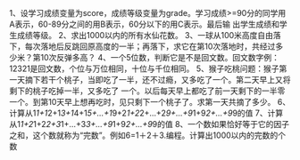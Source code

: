1、设学习成绩变量为score，成绩等级变量为grade。学习成绩>=90分的同学用A表示，60-89分之间的用B表示，60分以下的用C表示。最后输 出学生成绩和学生成绩等级。
2、求出1000以内的所有水仙花数。
3、一球从100米高度自由落下，每次落地后反跳回原高度的一半；再落下，求它在第10次落地时，共经过多少米？第10次反弹多高？
4、一个5位数，判断它是不是回文数。回文数字例：12321是回文数，个位与万位相同，十位与千位相同。
5、猴子吃桃问题：猴子第一天摘下若干个桃子，当即吃了一半，还不过瘾，又多吃了一个。第二天早上又将剩下的桃子吃掉一半，又多吃了 一个。以后每天早上都吃了前一天剩下的一半零一个。到第10天早上想再吃时，见只剩下一个桃子了。求第一天共摘了多少。
6、计算从1*1+1*2+1*3+1*4+1*5+…+1*9+2*1+2*2+…+2*9+…+9*1+9*2+…+9*9的值
7、计算从1*1+2*1+2*2+3*1+…+3*3+…+9*1+9*2+…+9*9的值
8、一个数如果恰好等于它的因子之和，这个数就称为“完数”。例如6=1＋2＋3.编程。计算出1000以内的完数的个数
